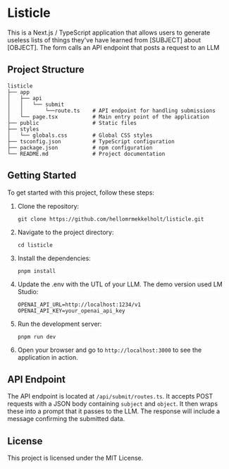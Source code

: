 # Listicle

This is a Next.js / TypeScript application that allows users to generate useless lists of things they've have learned from [SUBJECT] about [OBJECT]. The form calls an API endpoint that posts a request to an LLM 

## Project Structure

```
listicle
├── app
│   ├── api
│   │   └── submit
│   │       └──route.ts    # API endpoint for handling submissions
│   └── page.tsx           # Main entry point of the application
├── public                 # Static files
├── styles
│   └── globals.css        # Global CSS styles
├── tsconfig.json          # TypeScript configuration
├── package.json           # npm configuration
└── README.md              # Project documentation
```

## Getting Started

To get started with this project, follow these steps:

1. Clone the repository:
   ```
   git clone https://github.com/hellomrmekkelholt/listicle.git
   ```

2. Navigate to the project directory:
   ```
   cd listicle
   ```

3. Install the dependencies:
   ```
   pnpm install
   ```

4. Update the .env with the UTL of your LLM. The demo version used LM Studio:
   ```
   OPENAI_API_URL=http://localhost:1234/v1
   OPENAI_API_KEY=your_openai_api_key
   ```

5. Run the development server:
   ```
   pnpm run dev
   ```

6. Open your browser and go to `http://localhost:3000` to see the application in action.

## API Endpoint

The API endpoint is located at `/api/submit/routes.ts`. It accepts POST requests with a JSON body containing `subject` and `object`. It then wraps these into a prompt that it passes to the LLM. The response will include a message confirming the submitted data.

## License

This project is licensed under the MIT License.
